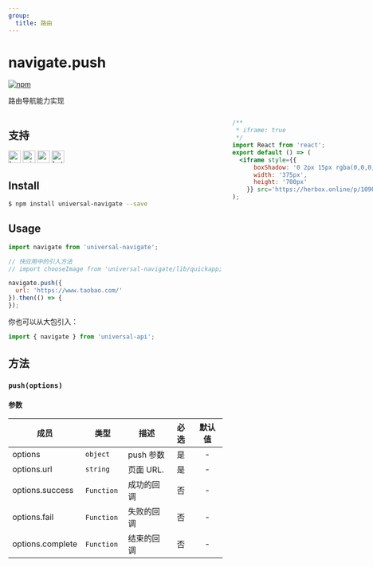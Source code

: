 ```yaml
---
group:
  title: 路由
---
```


# navigate.push
[![npm](https://img.shields.io/npm/v/universal-navigate.svg)](https://www.npmjs.com/package/universal-navigate)

路由导航能力实现

<div style="display: flex;flex-direction: row;justify-content: space-between;">
<div style="margin-right: 20px;">

## 支持

<img alt="browser" src="https://gw.alicdn.com/tfs/TB1uYFobGSs3KVjSZPiXXcsiVXa-200-200.svg" width="25px" height="25px" /> <img alt="miniApp" src="https://gw.alicdn.com/tfs/TB1bBpmbRCw3KVjSZFuXXcAOpXa-200-200.svg" width="25px" height="25px" /> <img alt="wechatMiniprogram" src="https://img.alicdn.com/tfs/TB1slcYdxv1gK0jSZFFXXb0sXXa-200-200.svg" width="25px" height="25px"> <img alt="bytedanceMicroApp" src="https://gw.alicdn.com/tfs/TB1jFtVzO_1gK0jSZFqXXcpaXXa-200-200.svg" width="25px" height="25px">

## Install
```bash
$ npm install universal-navigate --save
```

## Usage
```javascript
import navigate from 'universal-navigate';

// 快应用中的引入方法
// import chooseImage from 'universal-navigate/lib/quickapp;

navigate.push({
  url: 'https://www.taobao.com/'
}).then(() => {
});

```

你也可以从大包引入：
```javascript
import { navigate } from 'universal-api';
```

## 方法
### `push(options)`

#### 参数
| 成员             | 类型      | 描述   | 必选  | 默认值 |
| ---------------- | --------- | ----- | :---: | :----: |
| options          | `object`  | push 参数 |  是   |   -    |
| options.url      | `string`  | 页面 URL. |  是   |   -    |
| options.success | `Function`  | 成功的回调 | 否 | - |
| options.fail | `Function`  | 失败的回调 | 否 | - |
| options.complete | `Function`  | 结束的回调 | 否 | - |

</div>
<div>

```jsx | inline
/**
 * iframe: true
 */
import React from 'react';
export default () => (
  <iframe style={{
      boxShadow: '0 2px 15px rgba(0,0,0,0.1)',
      width: '375px',
      height: '700px'
    }} src='https://herbox.online/p/109000004/app_ZalJy1DSm?previewZoom=100&view=preview&defaultPage=pages/universal-navigate/index&topSlider=false'></iframe>
);
```

</div>
</div>
